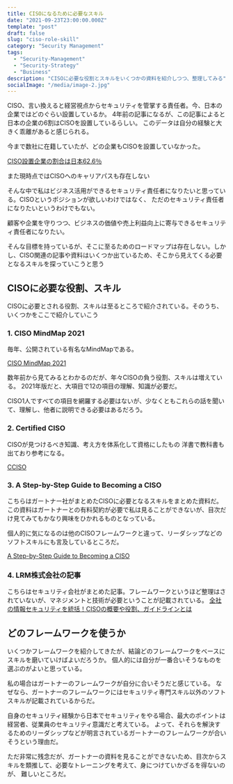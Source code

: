 ```yaml
---
title: CISOになるために必要なスキル
date: "2021-09-23T23:00:00.000Z"
template: "post"
draft: false
slug: "ciso-role-skill"
category: "Security Management"
tags:
  - "Security-Management"
  - "Security-Strategy"
  - "Business"
description: "CISOに必要な役割とスキルをいくつかの資料を紹介しつつ、整理してみる"
socialImage: "/media/image-2.jpg"
---
```

CISO、言い換えると経営視点からセキュリティを管掌する責任者。今、日本の企業ではどのぐらい設置しているか。
4年前の記事になるが、この記事によると日本の企業の6割はCISOを設置しているらしい。
このデータは自分の経験と大きく乖離があると感じられる。

今まで数社に在籍していたが、どの企業もCISOを設置していなかった。

[CISO設置企業の割合は日本62.6％](https://enterprisezine.jp/news/detail/9169)

また現時点ではCISOへのキャリアパスも存在しない

そんな中で私はビジネス活用ができるセキュリティ責任者になりたいと思っている。CISOというポジションが欲しいわけではなく、
ただのセキュリティ責任者になりたいというわけでもない。

顧客や企業を守りつつ、ビジネスの価値や売上利益向上に寄与できるセキュリティ責任者になりたい。

そんな目標を持っているが、そこに至るためのロードマップは存在しない。しかし、CISO関連の記事や資料はいくつか出ているため、そこから見えてくる必要となるスキルを探っていこうと思う

## CISOに必要な役割、スキル
CISOに必要とされる役割、スキルは至るところで紹介されている。そのうち、いくつかをここで紹介していこう

### 1. CISO MindMap 2021
毎年、公開されている有名なMindMapである。

[CISO MindMap 2021](https://rafeeqrehman.com/2021/07/11/ciso-mindmap-2021-what-do-infosec-professionals-really-do/)

数年前から見てみるとわかるのだが、年々CISOの負う役割、スキルは増えている。
2021年版だと、大項目で12の項目の理解、知識が必要だ。

CISO1人ですべての項目を網羅する必要はないが、少なくともこれらの話を聞いて、理解し、他者に説明できる必要はあるだろう。

### 2. Certified CISO
CISOが見つけるべき知識、考え方を体系化して資格にしたもの
洋書で教科書も出ており参考になる。

[CCISO](https://ciso.eccouncil.org/)

### 3. A Step-by-Step Guide to Becoming a CISO
こちらはガートナー社がまとめたCISOに必要となるスキルをまとめた資料だ。
この資料はガートナーとの有料契約が必要で私は見ることができないが、目次だけ見てみてもかなり興味をひかれるものとなっている。

個人的に気になるのは他のCISOフレームワークと違って、リーダシップなどのソフトスキルにも言及しているところだ。

[A Step-by-Step Guide to Becoming a CISO](https://www.gartner.com/en/documents/3890103/a-step-by-step-guide-to-becoming-a-ciso)

### 4. LRM株式会社の記事

こちらはセキュリティ会社がまとめた記事。フレームワークというほど整理はされていないが、マネジメントと技術が必要ということが記載されている。
[全社の情報セキュリティを統括！CISOの概要や役割、ガイドラインとは](https://www.lrm.jp/security_magazine/ciso/)


## どのフレームワークを使うか
いくつかフレームワークを紹介してきたが、結論どのフレームワークをベースにスキルを磨いていけばよいだろうか。
個人的には自分が一番合いそうなものを選ぶのがよいと思っている。

私の場合はガートナーのフレームワークが自分に合いそうだと感じている。
なぜなら、ガートナーのフレームワークにはセキュリティ専門スキル以外のソフトスキルが記載されているからだ。

自身のセキュリティ経験から日本でセキュリティをやる場合、最大のポイントは経営者、従業員のセキュリティ意識だと考えている。
よって、それらを解決するためのリーダシップなどが明言されているガートナーのフレームワークが合いそうという理由だ。

ただ非常に残念だが、ガートナーの資料を見ることができないため、目次からスキルを類推して、必要なトレーニングを考えて、身につけていかざるを得ないのが、
難しいところだ。
